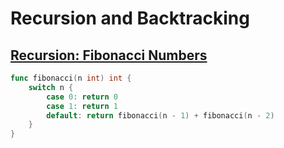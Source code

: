 # Recursion and Backtracking

## [Recursion: Fibonacci Numbers](https://www.hackerrank.com/challenges/ctci-fibonacci-numbers/problem?h_l=interview&playlist_slugs%5B%5D=interview-preparation-kit&playlist_slugs%5B%5D=recursion-backtracking)

```go
func fibonacci(n int) int {
    switch n {
        case 0: return 0
        case 1: return 1
        default: return fibonacci(n - 1) + fibonacci(n - 2)
    }
}
```

